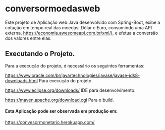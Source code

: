 # conversormoedasweb
Este projeto de Aplicação web Java desenvolvido com Spring-Boot, exibe a cotação em tempo real das moedas: Dólar e Euro, consumindo uma API externa,  https://economia.awesomeapi.com.br/xml/), e efetua a conversão dos valores entre elas.

 ## Executando o Projeto.
Para a execução do projeto, é necessário os seguintes ferramentas:

https://www.oracle.com/br/java/technologies/javase/javase-jdk8-downloads.html Para execução do projeto.

https://www.eclipse.org/downloads/ IDE para desenvolvimento.

https://maven.apache.org/download.cgi Para o build.

#### Esta Aplicação pode ser observada em produção em:
https://convesormonetario.herokuapp.com/

